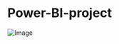 # Power-BI-project


![Image](https://github.com/user-attachments/assets/6270590a-199e-4bff-8486-51cfd354ce6d)
